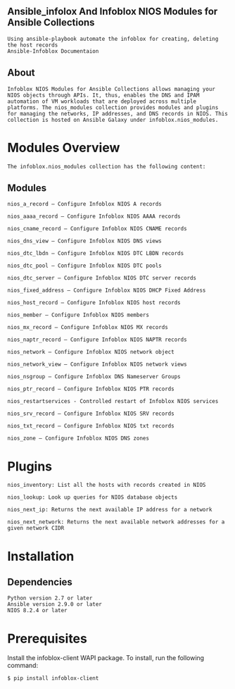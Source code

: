 ## Ansible_infolox And Infoblox NIOS Modules for Ansible Collections 
```
Using ansible-playbook automate the infoblox for creating, deleting the host records 
Ansible-Infoblox Documentaion 
```

## About 
```
Infoblox NIOS Modules for Ansible Collections allows managing your NIOS objects through APIs. It, thus, enables the DNS and IPAM automation of VM workloads that are deployed across multiple platforms. The nios_modules collection provides modules and plugins for managing the networks, IP addresses, and DNS records in NIOS. This collection is hosted on Ansible Galaxy under infoblox.nios_modules.
```

# Modules Overview
```
The infoblox.nios_modules collection has the following content:
```
## Modules
```
nios_a_record – Configure Infoblox NIOS A records
```
```
nios_aaaa_record – Configure Infoblox NIOS AAAA records
```
```
nios_cname_record – Configure Infoblox NIOS CNAME records
```
```
nios_dns_view – Configure Infoblox NIOS DNS views
```
```
nios_dtc_lbdn – Configure Infoblox NIOS DTC LBDN records
```
```
nios_dtc_pool – Configure Infoblox NIOS DTC pools
```
```
nios_dtc_server – Configure Infoblox NIOS DTC server records
```
```
nios_fixed_address – Configure Infoblox NIOS DHCP Fixed Address
```
```
nios_host_record – Configure Infoblox NIOS host records
```
```
nios_member – Configure Infoblox NIOS members
```
```
nios_mx_record – Configure Infoblox NIOS MX records
```
```
nios_naptr_record – Configure Infoblox NIOS NAPTR records
```
```
nios_network – Configure Infoblox NIOS network object
```
```
nios_network_view – Configure Infoblox NIOS network views
```
```
nios_nsgroup – Configure Infoblox DNS Nameserver Groups
```
```
nios_ptr_record – Configure Infoblox NIOS PTR records
```
```
nios_restartservices - Controlled restart of Infoblox NIOS services
```
```
nios_srv_record – Configure Infoblox NIOS SRV records
```
```
nios_txt_record – Configure Infoblox NIOS txt records
```
```
nios_zone – Configure Infoblox NIOS DNS zones
```

# Plugins
```
nios_inventory: List all the hosts with records created in NIOS
```
```
nios_lookup: Look up queries for NIOS database objects
```
```
nios_next_ip: Returns the next available IP address for a network
```
```
nios_next_network: Returns the next available network addresses for a given network CIDR
```

# Installation
## Dependencies
```
Python version 2.7 or later
Ansible version 2.9.0 or later
NIOS 8.2.4 or later
```

# Prerequisites
Install the infoblox-client WAPI package. To install, run the following command:
```
$ pip install infoblox-client
```
